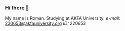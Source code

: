 ### Hi there 👋
My name is Roman. Studying at AKFA University.
*e-mail:* 220653@akfauniversity.org
*ID:* 220653
